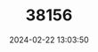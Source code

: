 ---
title: "38156"
category: "Dalbergia andapensis"
draft: false
date: 2024-02-22 13:03:50
languages:
  Malagasy: ["Hazovola", "Sovoka", "Voamboana"]
---